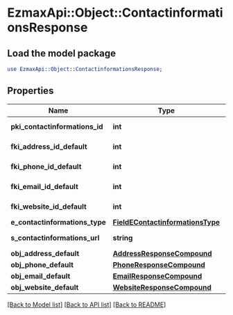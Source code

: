 # EzmaxApi::Object::ContactinformationsResponse

## Load the model package
```perl
use EzmaxApi::Object::ContactinformationsResponse;
```

## Properties
Name | Type | Description | Notes
------------ | ------------- | ------------- | -------------
**pki_contactinformations_id** | **int** | The unique ID of the Contactinformations | 
**fki_address_id_default** | **int** | The unique ID of the Address | [optional] 
**fki_phone_id_default** | **int** | The unique ID of the Phone. | [optional] 
**fki_email_id_default** | **int** | The unique ID of the Email | [optional] 
**fki_website_id_default** | **int** | The unique ID of the Website Default | [optional] 
**e_contactinformations_type** | [**FieldEContactinformationsType**](FieldEContactinformationsType.md) |  | 
**s_contactinformations_url** | **string** | The url of the Contactinformations | [optional] 
**obj_address_default** | [**AddressResponseCompound**](AddressResponseCompound.md) |  | [optional] 
**obj_phone_default** | [**PhoneResponseCompound**](PhoneResponseCompound.md) |  | [optional] 
**obj_email_default** | [**EmailResponseCompound**](EmailResponseCompound.md) |  | [optional] 
**obj_website_default** | [**WebsiteResponseCompound**](WebsiteResponseCompound.md) |  | [optional] 

[[Back to Model list]](../README.md#documentation-for-models) [[Back to API list]](../README.md#documentation-for-api-endpoints) [[Back to README]](../README.md)


